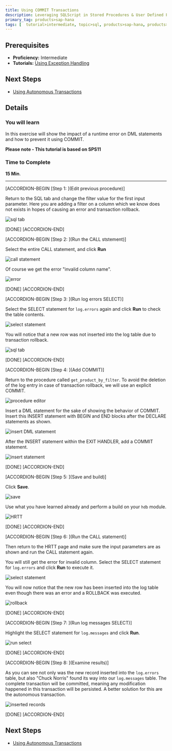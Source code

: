 ```yaml
---
title: Using COMMIT Transactions
description: Leveraging SQLScript in Stored Procedures & User Defined Functions through the use of COMMIT
primary_tag: products>sap-hana
tags: [  tutorial>intermediate, topic>sql, products>sap-hana, products>sap-hana\,-express-edition  ]
---
```

## Prerequisites  
- **Proficiency:** Intermediate
- **Tutorials:** [Using Exception Handling](http://www.sap.com/developer/tutorials/xsa-sqlscript-trans-exception.html)

## Next Steps
- [Using Autonomous Transactions](http://www.sap.com/developer/tutorials/xsa-sqlscript-trans-autonomous.html)

## Details
### You will learn  
In this exercise will show the impact of a runtime error on DML statements and how to prevent it using COMMIT.

**Please note - This tutorial is based on SPS11**

### Time to Complete
**15 Min**.

---


[ACCORDION-BEGIN [Step 1: ](Edit previous procedure)]

Return to the SQL tab and change the filter value for the first input parameter. Here you are adding a filter on a column which we know does not exists in hopes of causing an error and transaction rollback.

![sql tab](1.png)

[DONE]
[ACCORDION-END]

[ACCORDION-BEGIN [Step 2: ](Run the CALL ststement)]

Select the entire CALL statement, and click **Run**

![call statement](2.png)

Of course we get the error "invalid column name".

![error](3.png)

[DONE]
[ACCORDION-END]

[ACCORDION-BEGIN [Step 3: ](Run log errors SELECT)]

Select the SELECT statement for `log.errors` again and click **Run** to check the table contents.  

![select statement](4.png)

You will notice that a new row was not inserted into the log table due to transaction rollback.

![sql tab](5.png)

[DONE]
[ACCORDION-END]

[ACCORDION-BEGIN [Step 4: ](Add COMMIT)]

Return to the procedure called `get_product_by_filter`. To avoid the deletion of the log entry in case of transaction rollback, we will use an explicit COMMIT.

![procedure editor](6.png)


Insert a DML statement  for the sake of showing the behavior of COMMIT. Insert this INSERT statement with BEGIN and END blocks after the DECLARE statements as shown.

![insert DML statement](7.png)

After the INSERT statement within the EXIT HANDLER, add a COMMIT statement.

![insert statement](8.png)

[DONE]
[ACCORDION-END]

[ACCORDION-BEGIN [Step 5: ](Save and build)]

Click **Save**.

![save](9.png)

Use what you have learned already and perform a build on your `hdb` module.

![HRTT](10.png)

[DONE]
[ACCORDION-END]

[ACCORDION-BEGIN [Step 6: ](Run the CALL statement)]

Then return to the HRTT page and make sure the input parameters are as shown and run the CALL statement again.

You will still get the error for invalid column. Select the SELECT statement for `log.errors` and click **Run** to execute it.

![select statement](11.png)

You will now notice that the new row has been inserted into the log table even though there was an error and a ROLLBACK was executed.

![rollback](12.png)

[DONE]
[ACCORDION-END]

[ACCORDION-BEGIN [Step 7: ](Run log messages SELECT)]

Highlight the SELECT statement for `log.messages` and click **Run**.   

![run select](13.png)

[DONE]
[ACCORDION-END]

[ACCORDION-BEGIN [Step 8: ](Examine results)]

As you can see not only was the new record inserted into the `log.errors` table, but also "Chuck Norris" found its way into our `log.messages` table. The complete transaction will be committed, meaning any modification happened in this transaction will be persisted. A better solution for this are the autonomous transaction.

![inserted records](14.png)

[DONE]
[ACCORDION-END]




## Next Steps
- [Using Autonomous Transactions](http://www.sap.com/developer/tutorials/xsa-sqlscript-trans-autonomous.html)
